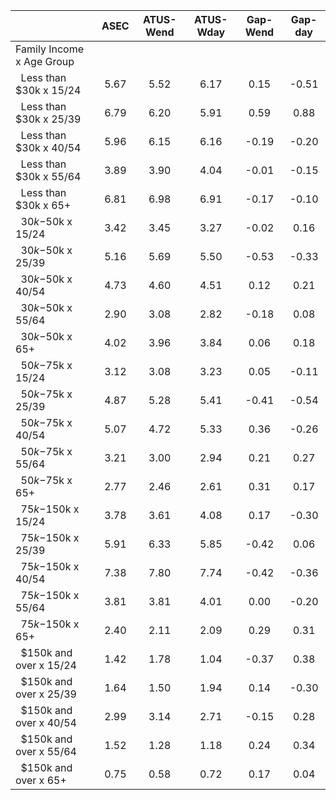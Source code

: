 
|                      |         ASEC |    ATUS-Wend |    ATUS-Wday |     Gap-Wend |      Gap-day |
| -------------------- | :----------: | :----------: | :----------: | :----------: | :----------: |
| Family Income x Age Group |              |              |              |              |              |
| &nbsp;&nbsp;Less than $30k x 15/24 |         5.67 |         5.52 |         6.17 |         0.15 |        -0.51 |
| &nbsp;&nbsp;Less than $30k x 25/39 |         6.79 |         6.20 |         5.91 |         0.59 |         0.88 |
| &nbsp;&nbsp;Less than $30k x 40/54 |         5.96 |         6.15 |         6.16 |        -0.19 |        -0.20 |
| &nbsp;&nbsp;Less than $30k x 55/64 |         3.89 |         3.90 |         4.04 |        -0.01 |        -0.15 |
| &nbsp;&nbsp;Less than $30k x 65+ |         6.81 |         6.98 |         6.91 |        -0.17 |        -0.10 |
| &nbsp;&nbsp;$30k-$50k x 15/24 |         3.42 |         3.45 |         3.27 |        -0.02 |         0.16 |
| &nbsp;&nbsp;$30k-$50k x 25/39 |         5.16 |         5.69 |         5.50 |        -0.53 |        -0.33 |
| &nbsp;&nbsp;$30k-$50k x 40/54 |         4.73 |         4.60 |         4.51 |         0.12 |         0.21 |
| &nbsp;&nbsp;$30k-$50k x 55/64 |         2.90 |         3.08 |         2.82 |        -0.18 |         0.08 |
| &nbsp;&nbsp;$30k-$50k x 65+ |         4.02 |         3.96 |         3.84 |         0.06 |         0.18 |
| &nbsp;&nbsp;$50k-$75k x 15/24 |         3.12 |         3.08 |         3.23 |         0.05 |        -0.11 |
| &nbsp;&nbsp;$50k-$75k x 25/39 |         4.87 |         5.28 |         5.41 |        -0.41 |        -0.54 |
| &nbsp;&nbsp;$50k-$75k x 40/54 |         5.07 |         4.72 |         5.33 |         0.36 |        -0.26 |
| &nbsp;&nbsp;$50k-$75k x 55/64 |         3.21 |         3.00 |         2.94 |         0.21 |         0.27 |
| &nbsp;&nbsp;$50k-$75k x 65+ |         2.77 |         2.46 |         2.61 |         0.31 |         0.17 |
| &nbsp;&nbsp;$75k-$150k x 15/24 |         3.78 |         3.61 |         4.08 |         0.17 |        -0.30 |
| &nbsp;&nbsp;$75k-$150k x 25/39 |         5.91 |         6.33 |         5.85 |        -0.42 |         0.06 |
| &nbsp;&nbsp;$75k-$150k x 40/54 |         7.38 |         7.80 |         7.74 |        -0.42 |        -0.36 |
| &nbsp;&nbsp;$75k-$150k x 55/64 |         3.81 |         3.81 |         4.01 |         0.00 |        -0.20 |
| &nbsp;&nbsp;$75k-$150k x 65+ |         2.40 |         2.11 |         2.09 |         0.29 |         0.31 |
| &nbsp;&nbsp;$150k and over x 15/24 |         1.42 |         1.78 |         1.04 |        -0.37 |         0.38 |
| &nbsp;&nbsp;$150k and over x 25/39 |         1.64 |         1.50 |         1.94 |         0.14 |        -0.30 |
| &nbsp;&nbsp;$150k and over x 40/54 |         2.99 |         3.14 |         2.71 |        -0.15 |         0.28 |
| &nbsp;&nbsp;$150k and over x 55/64 |         1.52 |         1.28 |         1.18 |         0.24 |         0.34 |
| &nbsp;&nbsp;$150k and over x 65+ |         0.75 |         0.58 |         0.72 |         0.17 |         0.04 |

